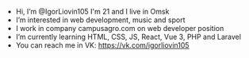 - Hi, I’m @IgorLiovin105 I'm 21 and I live in Omsk
- I’m interested in web development, music and sport
- I work in company campusagro.com on web developer position
- I’m currently learning HTML, CSS, JS, React, Vue 3, PHP and Laravel
- You can reach me in VK: https://vk.com/igorliovin105
